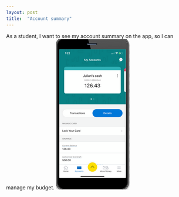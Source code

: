 ```yaml
---
layout: post
title:  "Account summary"
---
```


As a student, I want to see my account summary on the app, so I can manage my budget.
![Demo](/assets/img/A1.PNG)
